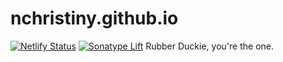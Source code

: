 # nchristiny.github.io
[![Netlify Status](https://api.netlify.com/api/v1/badges/212a54fd-e14d-4082-a134-223b4f4acc6c/deploy-status)](https://app.netlify.com/sites/nchristiny/deploys)
[![Sonatype Lift](https://lift.sonatype.com/api/badge/github.com/nchristiny/nchristiny.github.io)](https://lift.sonatype.com/api/badge/github.com/nchristiny/nchristiny.github.io)
Rubber Duckie, you're the one.
